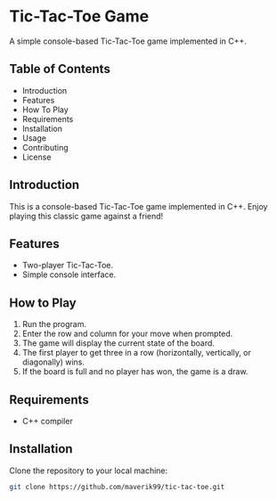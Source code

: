 # Tic-Tac-Toe Game

A simple console-based Tic-Tac-Toe game implemented in C++.

## Table of Contents

- Introduction
- Features
- How To Play
- Requirements
- Installation
- Usage
- Contributing
- License

## Introduction

This is a console-based Tic-Tac-Toe game implemented in C++. Enjoy playing this classic game against a friend!

## Features

- Two-player Tic-Tac-Toe.
- Simple console interface.

## How to Play

1. Run the program.
2. Enter the row and column for your move when prompted.
3. The game will display the current state of the board.
4. The first player to get three in a row (horizontally, vertically, or diagonally) wins.
5. If the board is full and no player has won, the game is a draw.

## Requirements

- C++ compiler

## Installation

Clone the repository to your local machine:

```bash
git clone https://github.com/maverik99/tic-tac-toe.git

